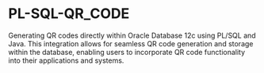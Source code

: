 # PL-SQL-QR_CODE
Generating QR codes directly within Oracle Database 12c using PL/SQL and Java. This integration allows for seamless QR code generation and storage within the database, enabling users to incorporate QR code functionality into their applications and systems.
